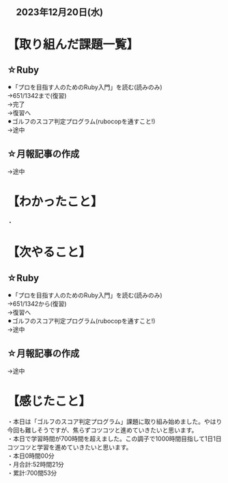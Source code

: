 ## 　2023年12月20日(水)
# 【取り組んだ課題一覧】
## ☆Ruby
⚫︎「プロを目指す人のためのRuby入門」を読む(読みのみ)<br>
→651/1342まで(復習)<br>
→完了<br>
→復習へ<br>
⚫︎ゴルフのスコア判定プログラム(rubocopを通すこと!)<br>
→途中<br>
## ☆月報記事の作成
→途中<br>
# 【わかったこと】
・<br>
# 【次やること】
## ☆Ruby
⚫︎「プロを目指す人のためのRuby入門」を読む(読みのみ)<br>
→651/1342から(復習)<br>
→復習へ<br>
⚫︎ゴルフのスコア判定プログラム(rubocopを通すこと!)<br>
→途中<br>
## ☆月報記事の作成
→途中<br>
# 【感じたこと】
・本日は「ゴルフのスコア判定プログラム」課題に取り組み始めました。やはり今回も難しそうですが、焦らずコツコツと進めていきたいと思います。<br>
・本日で学習時間が700時間を超えました。この調子で1000時間目指して1日1日コツコツと学習を進めていきたいと思います。<br>
・本日0時間00分<br>
・月合計:52時間21分<br>
・累計:700間53分<br>
